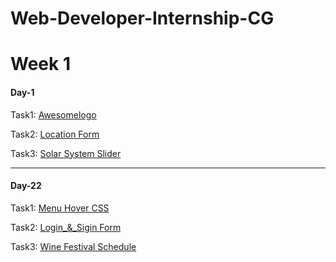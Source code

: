 # Web-Developer-Internship-CG
<h1>Week 1</h1>
<h4>Day-1</h4>
<p>Task1: <a href="https://deluxe-fenglisu-81900b.netlify.app/">Awesomelogo</a></p>
<p>Task2: <a href="https://fluffy-bienenstitch-9e3b15.netlify.app/">Location Form</a></p>
<p>Task3:   <a href="https://playful-brigadeiros-3928a0.netlify.app/">Solar System Slider</a></p>
<hr>
<h4>Day-22</h4>
<p>Task1: <a href="https://aesthetic-fox-e3175b.netlify.app/task_3.html">Menu Hover CSS</a></p>
<p>Task2: <a href="https://spectacular-swan-18f3d1.netlify.app/">Login_&_Sigin Form</a></p>
<p>Task3:   <a href="https://dancing-stroopwafel-974d9a.netlify.app/">Wine Festival Schedule</a></p>

